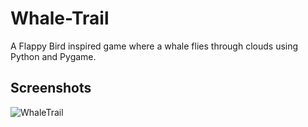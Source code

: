 # Whale-Trail
A Flappy Bird inspired game where a whale flies through clouds using Python and Pygame.

## Screenshots
![WhaleTrail](https://giphy.com/gifs/DRC7oiD8zDCG83mQp3)
